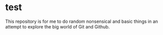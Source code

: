 # test
This repository is for me to do random nonsensical and basic things in an attempt to explore the big world of Git and Github.
